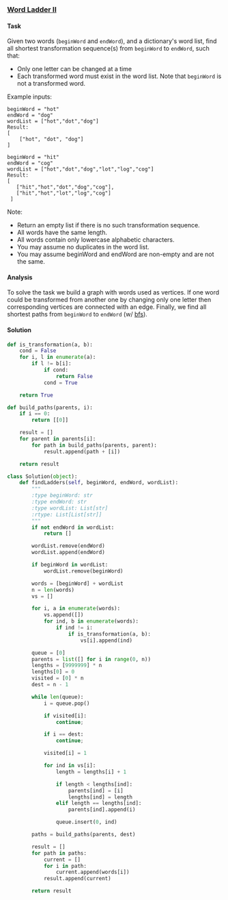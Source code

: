 ### [Word Ladder II][1]

#### Task

Given two words (`beginWord` and `endWord`), and a dictionary's word list, find all shortest transformation sequence(s) from `beginWord` to `endWord`, such that:

- Only one letter can be changed at a time
- Each transformed word must exist in the word list. Note that `beginWord` is not a transformed word.

Example inputs:

```
beginWord = "hot"
endWord = "dog"
wordList = ["hot","dot","dog"]
Result:
[
    ["hot", "dot", "dog"]
]
```

```
beginWord = "hit"
endWord = "cog"
wordList = ["hot","dot","dog","lot","log","cog"]
Result:
[
   ["hit","hot","dot","dog","cog"],
   ["hit","hot","lot","log","cog"]
 ]
```

Note:
- Return an empty list if there is no such transformation sequence.
- All words have the same length.
- All words contain only lowercase alphabetic characters.
- You may assume no duplicates in the word list.
- You may assume beginWord and endWord are non-empty and are not the same.


#### Analysis

To solve the task we build a graph with words used as vertices. If one word could be transformed from another one by changing only one letter then corresponding vertices are connected with an edge. Finally, we find all shortest paths from `beginWord` to `endWord` (w/ [bfs][2]).

#### Solution

```python
def is_transformation(a, b):
    cond = False
    for i, l in enumerate(a):
        if l != b[i]:
            if cond:
                return False
            cond = True

    return True

def build_paths(parents, i):
    if i == 0:
        return [[0]]

    result = []
    for parent in parents[i]:
        for path in build_paths(parents, parent):
            result.append(path + [i])

    return result

class Solution(object):
    def findLadders(self, beginWord, endWord, wordList):
        """
        :type beginWord: str
        :type endWord: str
        :type wordList: List[str]
        :rtype: List[List[str]]
        """
        if not endWord in wordList:
            return []

        wordList.remove(endWord)
        wordList.append(endWord)

        if beginWord in wordList:
            wordList.remove(beginWord)

        words = [beginWord] + wordList
        n = len(words)
        vs = []

        for i, a in enumerate(words):
            vs.append([])
            for ind, b in enumerate(words):
                if ind != i:
                    if is_transformation(a, b):
                        vs[i].append(ind)

        queue = [0]
        parents = list([] for i in range(0, n))
        lengths = [9999999] * n
        lengths[0] = 0
        visited = [0] * n
        dest = n - 1

        while len(queue):
            i = queue.pop()

            if visited[i]:
                continue;

            if i == dest:
                continue;

            visited[i] = 1

            for ind in vs[i]:
                length = lengths[i] + 1

                if length < lengths[ind]:
                    parents[ind] = [i]
                    lengths[ind] = length
                elif length == lengths[ind]:
                    parents[ind].append(i)

                queue.insert(0, ind)

        paths = build_paths(parents, dest)

        result = []
        for path in paths:
            current = []
            for i in path:
                current.append(words[i])
            result.append(current)

        return result

```

[1]: https://leetcode.com/problems/word-ladder-ii/
[2]: https://en.wikipedia.org/wiki/Breadth-first_search
